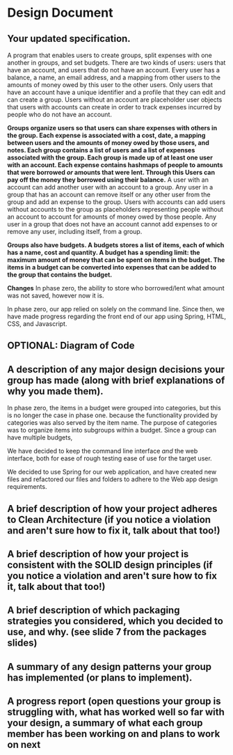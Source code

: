 # Design Document

## Your updated specification.
A program that enables users to create groups, split expenses with one another in groups, and set budgets. There are two kinds of users: users that have an account, and users that do not have an account. Every user has a balance, a name, an email address, and a mapping from other users to the amounts of money owed by this user to the other users. Only users that have an account have a unique identifier and a profile that they can edit and can create a group. Users without an account are placeholder user objects that users with accounts can create in order to track expenses incurred by people who do not have an account.

**Groups organize users so that users can share expenses with others in the group. Each expense is associated with a cost, date, a mapping between users and the amounts of money owed by those users, and notes. Each group contains a list of users and a list of expenses associated with the group. Each group is made up of at least one user with an account. Each expense contains hashmaps of people to amounts that were borrowed _or_ amounts that were lent. Through this Users can pay off the money they borrowed using their balance.** A user with an account can add another user with an account to a group. Any user in a group that has an account can remove itself or any other user from the group and add an expense to the group. Users with accounts can add users without accounts to the group as placeholders representing people without an account to account for amounts of money owed by those people. Any user in a group that does not have an account cannot add expenses to or remove any user, including itself, from a group.

**Groups also have budgets. A budgets stores a list of items, each of which has a name, cost and quantity. A budget has a spending limit: the maximum amount of money that can be spent on items in the budget. The items in a budget can be converted into expenses that can be added to the group that contains the budget.** 

**Changes**
In phase zero, the ability to store who borrowed/lent what amount was not saved, however now it is. 

In phase zero, our app relied on solely on the command line. Since then, we have made progress regarding the front end of our app using Spring, HTML, CSS, and Javascript.

## OPTIONAL: Diagram of Code

## A description of any major design decisions your group has made (along with brief explanations of why you made them).
In phase zero, the items in a budget were grouped into categories, but this is no longer the case in phase one.
because the functionality provided by categories was also served by the item name.
The purpose of categories was to organize items into subgroups within a budget. Since a group can have multiple budgets, 

We have decided to keep the command line interface _and_ the web interface, both for ease of rough testing ease of use for the target user.

We decided to use Spring for our web application, and have created new files and refactored our files and folders to adhere to the Web app design requirements.

## A brief description of how your project adheres to Clean Architecture (if you notice a violation and aren't sure how to fix it, talk about that too!)



## A brief description of how your project is consistent with the SOLID design principles (if you notice a violation and aren't sure how to fix it, talk about that too!)

## A brief description of which packaging strategies you considered, which you decided to use, and why. (see slide 7 from the packages slides)

## A summary of any design patterns your group has implemented (or plans to implement).

## A progress report (open questions your group is struggling with, what has worked well so far with your design, a summary of what each group member has been working on and plans to work on next